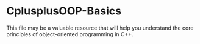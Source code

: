# CplusplusOOP-Basics

This file may be a valuable resource that will help you understand the core principles of object-oriented programming in C++.
